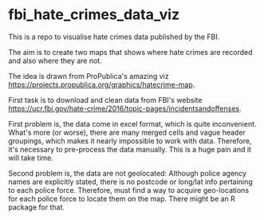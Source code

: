 # fbi_hate_crimes_data_viz

This is a repo to visualise hate crimes data published by the FBI.

The aim is to create two maps that shows where hate crimes are recorded and also where they are not.

The idea is drawn from ProPublica's amazing viz https://projects.propublica.org/graphics/hatecrime-map.

First task is to download and clean data from FBI's website https://ucr.fbi.gov/hate-crime/2016/topic-pages/incidentsandoffenses.

First problem is, the data come in excel format, which is quite inconvenient. What's more (or worse), there are many merged cells and vague header groupings, which makes it nearly impossible to work with data. Therefore, it's necessary to pre-process the data manually. This is a huge pain and it will take time. 

Second problem is, the data are not geolocated: Although police agency names are explicitly stated, there is no postcode or long/lat info pertaining to each police force. Therefore, must find a way to acquire geo-locations for each police force to locate them on the map. There might be an R package for that.

